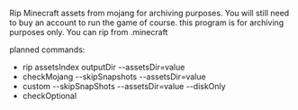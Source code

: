 Rip Minecraft assets from mojang for archiving purposes. You will still need to buy an account to run the game of course. this program is for archiving purposes only. You can rip from .minecraft

planned commands:
- rip assetsIndex outputDir --assetsDir=value
- checkMojang --skipSnapshots --assetsDir=value
- custom --skipSnapShots --assetsDir=value --diskOnly
- checkOptional
